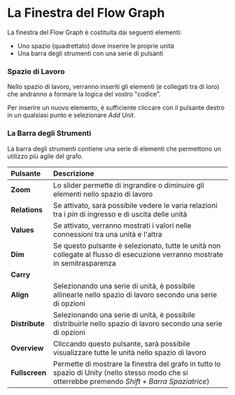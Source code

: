 # La Finestra del Flow Graph

La finestra del Flow Graph è costituita dai seguenti elementi:

* Uno spazio \(quadrettato\) dove inserire le proprie unità
* Una barra degli strumenti con una serie di pulsanti

### Spazio di Lavoro

Nello spazio di lavoro, verranno inseriti gli elementi \(e collegati tra di loro\) che andranno a formare la logica del vostro "codice".

Per inserire un nuovo elemento, è sufficiente cliccare con il pulsante destro in un qualsiasi punto e selezionare _Add Unit_.

### La Barra degli Strumenti

La barra degli strumenti contiene una serie di elementi che permettono un utilizzo più agile del grafo.

| Pulsante | Descrizione |
| :--- | :--- |
| **Zoom** | Lo slider permette di ingrandire o diminuire gli elementi nello spazio di lavoro |
| **Relations** | Se attivato, sarà possibile vedere le varia relazioni tra i _pin_ di ingresso e di uscita delle unità |
| **Values** | Se attivato, verranno mostrati i valori nelle connessioni tra una unità e l'altra |
| **Dim** | Se questo pulsante è selezionato, tutte le unità non collegate al flusso di esecuzione verranno mostrate in semitrasparenza |
| **Carry** |  |
| **Align** | Selezionando una serie di unità, è possibile allinearle nello spazio di lavoro secondo una serie di opzioni |
| **Distribute** | Selezionando una serie di unità, è possibile distribuirle nello spazio di lavoro secondo una serie di opzioni |
| **Overview** | Cliccando questo pulsante, sarà possibile visualizzare tutte le unità nello spazio di lavoro |
| **Fullscreen** | Permette di mostrare la finestra del grafo in tutto lo spazio di Unity \(nello stesso modo che si otterrebbe premendo _Shift + Barra Spaziatrice_\) |

